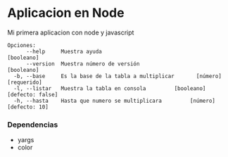 # Aplicacion en Node
Mi primera aplicacion con node y javascript

```
Opciones:
      --help     Muestra ayuda                                        [booleano]
      --version  Muestra número de versión                            [booleano]
  -b, --base     Es la base de la tabla a multiplicar       [número] [requerido]
  -l, --listar   Muestra la tabla en consola         [booleano] [defecto: false]
  -h, --hasta    Hasta que numero se multiplicara         [número] [defecto: 10]

```


### Dependencias
- yargs
- color